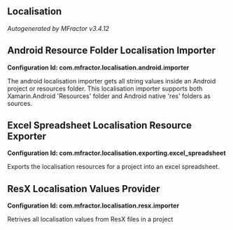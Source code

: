 ## Localisation
*Autogenerated by MFractor v3.4.12*
## Android Resource Folder Localisation Importer

**Configuration Id: com.mfractor.localisation.android.importer**

The android localisation importer gets all string values inside an Android project or resources folder. This localisation importer supports both Xamarin.Android 'Resources' folder and Android native 'res' folders as sources.


## Excel Spreadsheet Localisation Resource Exporter

**Configuration Id: com.mfractor.localisation.exporting.excel_spreadsheet**

Exports the localisation resources for a project into an excel spreadsheet.


## ResX Localisation Values Provider

**Configuration Id: com.mfractor.localisation.resx.importer**

Retrives all localisation values from ResX files in a project


